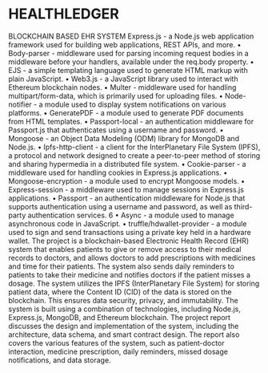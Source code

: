 # HEALTHLEDGER
BLOCKCHAIN BASED EHR SYSTEM
Express.js - a Node.js web application framework used for building web
applications, REST APIs, and more.
• Body-parser - middleware used for parsing incoming request bodies in a
middleware before your handlers, available under the req.body property.
• EJS - a simple templating language used to generate HTML markup with
plain JavaScript.
• Web3.js - a JavaScript library used to interact with Ethereum blockchain
nodes.
• Multer - middleware used for handling multipart/form-data, which is
primarily used for uploading files.
• Node-notifier - a module used to display system notifications on various
platforms.
• GeneratePDF - a module used to generate PDF documents from HTML
templates.
• Passport-local - an authentication middleware for Passport.js that
authenticates using a username and password.
• Mongoose - an Object Data Modeling (ODM) library for MongoDB and
Node.js.
• Ipfs-http-client - a client for the InterPlanetary File System (IPFS), a protocol
and network designed to create a peer-to-peer method of storing and sharing
hypermedia in a distributed file system.
• Cookie-parser - a middleware used for handling cookies in Express.js
applications.
• Mongoose-encryption - a module used to encrypt Mongoose models.
• Express-session - a middleware used to manage sessions in Express.js
applications.
• Passport - an authentication middleware for Node.js that supports
authentication using a username and password, as well as third-party
authentication services.
6
• Async - a module used to manage asynchronous code in JavaScript.
• truffle/hdwallet-provider - a module used to sign and send transactions
using a private key held in a hardware wallet.
The project is a blockchain-based Electronic Health Record (EHR)
system that enables patients to give or remove access to their medical
records to doctors, and allows doctors to add prescriptions with
medicines and time for their patients. The system also sends daily
reminders to patients to take their medicine and notifies doctors if the
patient misses a dosage.
The system utilizes the IPFS (InterPlanetary File System) for storing
patient data, where the Content ID (CID) of the data is stored on the
blockchain. This ensures data security, privacy, and immutability. The
system is built using a combination of technologies, including Node.js,
Express.js, MongoDB, and Ethereum blockchain.
The project report discusses the design and implementation of the
system, including the architecture, data schema, and smart contract
design. The report also covers the various features of the system, such as
patient-doctor interaction, medicine prescription, daily reminders,
missed dosage notifications, and data storage.
